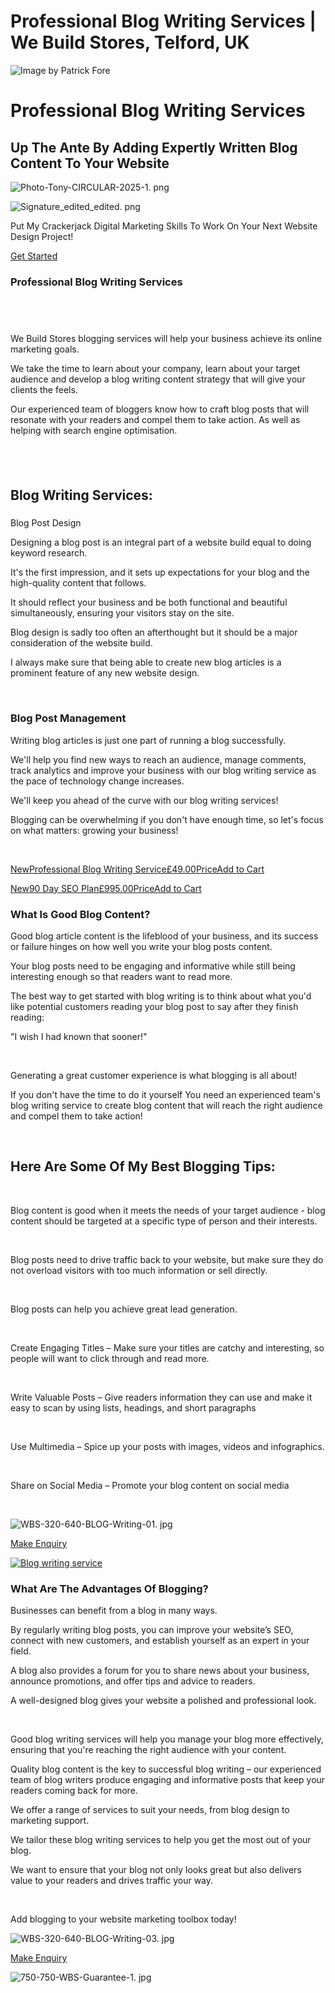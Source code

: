 # Professional Blog Writing Services | We Build Stores, Telford, UK


![Image by Patrick Fore](https://static.wixstatic.com/media/nsplsh_4207a7b6ef3140a1b485b1c3ba6efd43~mv2.jpg/v1/fill/w_79,h_53,al_c,q_80,usm_0.66_1.00_0.01,blur_2,enc_avif,quality_auto/nsplsh_4207a7b6ef3140a1b485b1c3ba6efd43~mv2.jpg)

# Professional Blog Writing Services

## Up The Ante By Adding Expertly Written Blog Content To Your Website

![Photo-Tony-CIRCULAR-2025-1. png](https://static.wixstatic.com/media/b0d63a_15ab6144f0084ab89ae5dee757358a72~mv2.png/v1/fill/w_200,h_200,al_c,q_85,usm_0.66_1.00_0.01,enc_avif,quality_auto/Photo-Tony-CIRCULAR-2025-1.png)

![Signature_edited_edited. png](https://static.wixstatic.com/media/6b7f88_4ab6ca94f0294629bd01283c7688cd7c~mv2.png/v1/fill/w_153,h_50,al_c,q_85,enc_avif,quality_auto/Signature_edited_edited.png)

Put My Crackerjack Digital Marketing Skills To Work On Your Next Website Design Project!

[Get Started](https://www.webuildstores.co.uk/contact)

### Professional Blog Writing Services

## ​

We Build Stores blogging services will help your business achieve its online marketing goals.

We take the time to learn about your company, learn about your target audience and develop a blog writing content strategy that will give your clients the feels.

Our experienced team of bloggers know how to craft blog posts that will resonate with your readers and compel them to take action. As well as helping with search engine optimisation.

## ​

## Blog Writing Services:

### 
Blog Post Design

 
Designing a blog post is an integral part of a website build equal to doing keyword research.

It's the first impression, and it sets up expectations for your blog and the high-quality content that follows.

It should reflect your business and be both functional and beautiful simultaneously, ensuring your visitors stay on the site.

Blog design is sadly too often an afterthought but it should be a major consideration of the website build.

I always make sure that being able to create new blog articles is a prominent feature of any new website design.

​

### Blog Post Management

 
Writing blog articles is just one part of running a blog successfully.

We'll help you find new ways to reach an audience, manage comments, track analytics and improve your business with our blog writing service as the pace of technology change increases.

We'll keep you ahead of the curve with our blog writing services!

 
Blogging can be overwhelming if you don't have enough time, so let's focus on what matters: growing your business!

​

[NewProfessional Blog Writing Service£49.00PriceAdd to Cart](https://www.webuildstores.co.uk/product-page/professional-blog-writing-service)

[New90 Day SEO Plan£995.00PriceAdd to Cart](https://www.webuildstores.co.uk/product-page/90-day-seo-plan)

### What Is Good Blog Content?

Good blog article content is the lifeblood of your business, and its success or failure hinges on how well you write your blog posts content.

Your blog posts need to be engaging and informative while still being interesting enough so that readers want to read more.

 
The best way to get started with blog writing is to think about what you'd like potential customers reading your blog post to say after they finish reading: 

"I wish I had known that sooner!" 

​

Generating a great customer experience is what blogging is all about!

If you don't have the time to do it yourself You need an experienced team's blog writing service to create blog content that will reach the right audience and compel them to take action!

​

## Here Are Some Of My Best Blogging Tips:

​

Blog content is good when it meets the needs of your target audience - blog content should be targeted at a specific type of person and their interests.

​

Blog posts need to drive traffic back to your website, but make sure they do not overload visitors with too much information or sell directly.

​

Blog posts can help you achieve great lead generation.

​

Create Engaging Titles – Make sure your titles are catchy and interesting, so people will want to click through and read more.

​

Write Valuable Posts – Give readers information they can use and make it easy to scan by using lists, headings, and short paragraphs

​

Use Multimedia – Spice up your posts with images, videos and infographics.

​

Share on Social Media – Promote your blog content on social media

​

![WBS-320-640-BLOG-Writing-01. jpg](https://static.wixstatic.com/media/b0d63a_16fc5d731f5e4bc190fd247b9f693bf8~mv2.jpg/v1/fill/w_320,h_640,al_c,q_80,enc_avif,quality_auto/WBS-320-640-BLOG-Writing-01.jpg)

[Make Enquiry](https://www.webuildstores.co.uk/contact)

[![Blog writing service](https://static.wixstatic.com/media/6b7f88_709c4fa9fe0549e4a94cc6911c5de7e2~mv2.jpg/v1/fill/w_600,h_452,al_c,q_80,usm_0.66_1.00_0.01,enc_avif,quality_auto/blog-writing.jpg)](https://www.webuildstores.co.uk/product-page/professional-blog-writing-service)

### What Are The Advantages Of Blogging?

Businesses can benefit from a blog in many ways.

By regularly writing blog posts, you can improve your website’s SEO, connect with new customers, and establish yourself as an expert in your field.

A blog also provides a forum for you to share news about your business, announce promotions, and offer tips and advice to readers.

A well-designed blog gives your website a polished and professional look.

​

Good blog writing services will help you manage your blog more effectively, ensuring that you're reaching the right audience with your content.

 
Quality blog content is the key to successful blog writing – our experienced team of blog writers produce engaging and informative posts that keep your readers coming back for more.

 
We offer a range of services to suit your needs, from blog design to marketing support.

 
We tailor these blog writing services to help you get the most out of your blog.

We want to ensure that your blog not only looks great but also delivers value to your readers and drives traffic your way.

​

Add blogging to your website marketing toolbox today!

![WBS-320-640-BLOG-Writing-03. jpg](https://static.wixstatic.com/media/b0d63a_cfbc5e6380054d10b64656e0073a3c0c~mv2.jpg/v1/fill/w_315,h_629,al_c,q_80,usm_0.66_1.00_0.01,enc_avif,quality_auto/WBS-320-640-BLOG-Writing-03.jpg)

[Make Enquiry](https://www.webuildstores.co.uk/contact)

![750-750-WBS-Guarantee-1. jpg](https://static.wixstatic.com/media/6b7f88_a675ac7772b54b729fec8f6a16b92078~mv2.jpg/v1/fill/w_157,h_149,al_c,q_80,usm_0.66_1.00_0.01,enc_avif,quality_auto/750-750-WBS-Guarantee-1.jpg)
